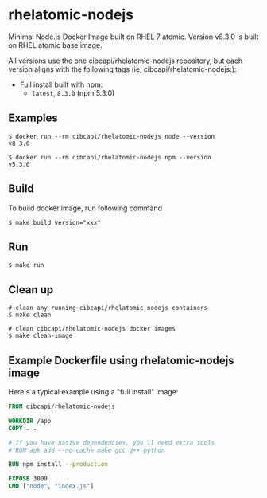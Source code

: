 # rhelatomic-nodejs

Minimal Node.js Docker Image built on RHEL 7 atomic. Version v8.3.0 is built on RHEL atomic base image.

All versions use the one cibcapi/rhelatomic-nodejs repository, but each version aligns with the following tags (ie, cibcapi/rhelatomic-nodejs:<tag>):

- Full install built with npm:
    - `latest`, `8.3.0` (npm 5.3.0)

## Examples

```console
$ docker run --rm cibcapi/rhelatomic-nodejs node --version
v8.3.0

$ docker run --rm cibcapi/rhelatomic-nodejs npm --version
v5.3.0
```

## Build
To build docker image, run following command

```console
$ make build version="xxx"
```

## Run

```console
$ make run
```

## Clean up

```console
# clean any running cibcapi/rhelatomic-nodejs containers
$ make clean

# clean cibcapi/rhelatomic-nodejs docker images
$ make clean-image
```

## Example Dockerfile using rhelatomic-nodejs image

Here's a typical example using a "full install" image:

```Dockerfile
FROM cibcapi/rhelatomic-nodejs

WORKDIR /app
COPY . .

# If you have native dependencies, you'll need extra tools
# RUN apk add --no-cache make gcc g++ python

RUN npm install --production

EXPOSE 3000
CMD ["node", "index.js"]
```
